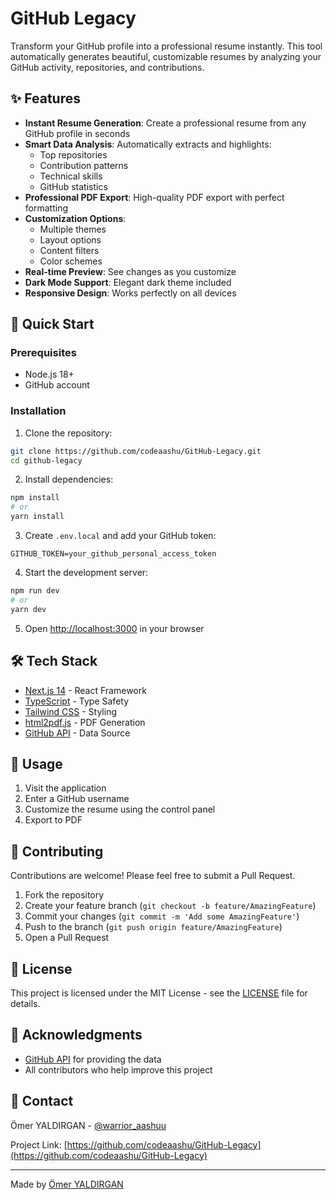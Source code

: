 # GitHub Legacy

Transform your GitHub profile into a professional resume instantly. This tool automatically generates beautiful, customizable resumes by analyzing your GitHub activity, repositories, and contributions.


## ✨ Features

- **Instant Resume Generation**: Create a professional resume from any GitHub profile in seconds
- **Smart Data Analysis**: Automatically extracts and highlights:
  - Top repositories
  - Contribution patterns
  - Technical skills
  - GitHub statistics
- **Professional PDF Export**: High-quality PDF export with perfect formatting
- **Customization Options**:
  - Multiple themes
  - Layout options
  - Content filters
  - Color schemes
- **Real-time Preview**: See changes as you customize
- **Dark Mode Support**: Elegant dark theme included
- **Responsive Design**: Works perfectly on all devices

## 🚀 Quick Start

### Prerequisites

- Node.js 18+
- GitHub account

### Installation

1. Clone the repository:
```bash
git clone https://github.com/codeaashu/GitHub-Legacy.git
cd github-legacy
```

2. Install dependencies:
```bash
npm install
# or
yarn install
```

3. Create `.env.local` and add your GitHub token:
```env
GITHUB_TOKEN=your_github_personal_access_token
```

4. Start the development server:
```bash
npm run dev
# or
yarn dev
```

5. Open [http://localhost:3000](http://localhost:3000) in your browser

## 🛠️ Tech Stack

- [Next.js 14](https://nextjs.org/) - React Framework
- [TypeScript](https://www.typescriptlang.org/) - Type Safety
- [Tailwind CSS](https://tailwindcss.com/) - Styling
- [html2pdf.js](https://github.com/eKoopmans/html2pdf.js) - PDF Generation
- [GitHub API](https://docs.github.com/en/rest) - Data Source

## 📝 Usage

1. Visit the application
2. Enter a GitHub username
3. Customize the resume using the control panel
4. Export to PDF

## 🤝 Contributing

Contributions are welcome! Please feel free to submit a Pull Request.

1. Fork the repository
2. Create your feature branch (`git checkout -b feature/AmazingFeature`)
3. Commit your changes (`git commit -m 'Add some AmazingFeature'`)
4. Push to the branch (`git push origin feature/AmazingFeature`)
5. Open a Pull Request

## 📜 License

This project is licensed under the MIT License - see the [LICENSE](LICENSE) file for details.

## 🙏 Acknowledgments

- [GitHub API](https://docs.github.com/en/rest) for providing the data
- All contributors who help improve this project

## 📧 Contact

Ömer YALDIRGAN - [@warrior_aashuu](https://twitter.com/warrior_aashuu)

Project Link: [https://github.com/codeaashu/GitHub-Legacy](https://github.com/codeaashu/GitHub-Legacy)

---
Made by [Ömer YALDIRGAN](https://github.com/codeaashu/)
